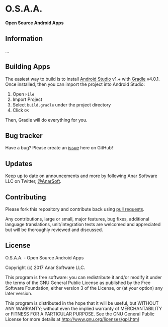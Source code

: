 # O.S.A.A.
**Open Source Android Apps**


Information
-----------

...

Building Apps
--------

The easiest way to build is to install [Android Studio](https://developer.android.com/sdk/index.html) v1.+
with [Gradle](https://www.gradle.org/) v4.0.1.
Once installed, then you can import the project into Android Studio:

1. Open `File`
2. Import Project
3. Select `build.gradle` under the project directory
4. Click `OK`

Then, Gradle will do everything for you.

Bug tracker
-----------

Have a bug? Please create an [issue](https://github.com/anars/osaa/issues) here on GitHub!

Updates
-------

Keep up to date on announcements and more by following Anar Software LLC on Twitter, [@AnarSoft](http://twitter.com/AnarSoft).

Contributing
------------

Please fork this repository and contribute back using [pull requests](https://github.com/anars/osaa/pulls).

Any contributions, large or small, major features, bug fixes, additional language translations, unit/integration tests are welcomed and appreciated but will be thoroughly reviewed and discussed.

License
--------

O.S.A.A. - Open Source Android Apps

Copyright (c) 2017 Anar Software LLC.

This program is free software: you can redistribute it and/or modify it under the terms of the GNU General Public License as published by the Free Software Foundation, either version 3 of the License, or (at your option) any later version.

This program is distributed in the hope that it will be useful, but WITHOUT ANY WARRANTY; without even the implied warranty of MERCHANTABILITY or FITNESS FOR A PARTICULAR PURPOSE. See the GNU General Public License for more details at http://www.gnu.org/licenses/gpl.html
